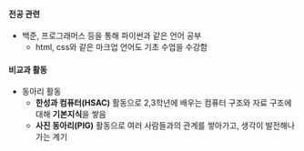 #### 전공 관련
  - 백준, 프로그래머스 등을 통해 파이썬과 같은 언어 공부
    - html, css와 같은 마크업 언어도 기초 수업을 수강함

#### 비교과 활동
  - 동아리 활동
    - **한성과 컴퓨터(HSAC)** 활동으로 2,3학년에 배우는 컴퓨터 구조와 자료 구조에 대해 **기본지식**을 쌓음
    - **사진 동아리(PIG)** 활동으로 여러 사람들과의 관계를 쌓아가고, 생각이 발전해나가는 계기 

